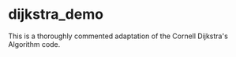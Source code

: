 # dijkstra_demo
This is a thoroughly commented adaptation of the Cornell Dijkstra's Algorithm code.
